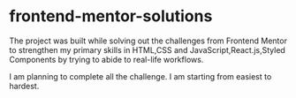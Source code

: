 # frontend-mentor-solutions

The project was built while solving out the challenges from Frontend Mentor to strengthen my primary skills in HTML,CSS and JavaScript,React.js,Styled Components by trying to abide to real-life workflows.

I am planning to complete all the challenge. I am starting from easiest to hardest.
